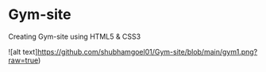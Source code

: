# Gym-site
Creating Gym-site using HTML5 &amp; CSS3  

![alt text]https://github.com/shubhamgoel01/Gym-site/blob/main/gym1.png?raw=true)
